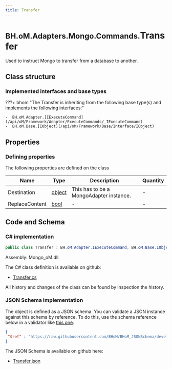 ```yaml
---
title: Transfer
---
```


# <small>BH.oM.Adapters.Mongo.Commands.</small>**Transfer**

Used to instruct Mongo to transfer from a database to another.

## Class structure

### Implemented interfaces and base types

???+ bhom "The Transfer is inheriting from the following base type(s) and implements the following interfaces:"

    -  BH.oM.Adapter.[IExecuteCommand](/api/oM/Framework/Adapter/ExecuteCommands/_IExecuteCommand)
    -  BH.oM.Base.[IObject](/api/oM/Framework/Base/Interface/IObject)


## Properties



### Defining properties

The following properties are defined on the class

| Name             | Type             | Description      | Quantity         |
|------------------|------------------|------------------|------------------|
| Destination | [object](https://learn.microsoft.com/en-us/dotnet/api/System.Object?view=netstandard-2.0) | This has to be a MongoAdapter instance. | - |
| ReplaceContent | [bool](https://learn.microsoft.com/en-us/dotnet/api/System.Boolean?view=netstandard-2.0) | - | - |


## Code and Schema

### C# implementation

``` C# title="C#"
public class Transfer : BH.oM.Adapter.IExecuteCommand, BH.oM.Base.IObject
```

Assembly: Mongo_oM.dll

The C# class definition is available on github:

- [Transfer.cs](https://github.com/BHoM/Mongo_Toolkit/blob/develop/Mongo_oM/Commands\Transfer.cs)

All history and changes of the class can be found by inspection the history.
### JSON Schema implementation

The object is defined as a JSON schema. You can validate a JSON instance against this schema by reference. To do this, use the schema reference below in a validator like [this one](https://www.jsonschemavalidator.net/).

``` json title="JSON Schema"
{
 "$ref" : "https://raw.githubusercontent.com/BHoM/BHoM_JSONSchema/develop/Mongo_oM/Commands/Transfer.json"
}
```

The JSON Schema is available on github here:

- [Transfer.json](https://github.com/BHoM/BHoM_JSONSchema/blob/develop/Mongo_oM/Commands/Transfer.json)
